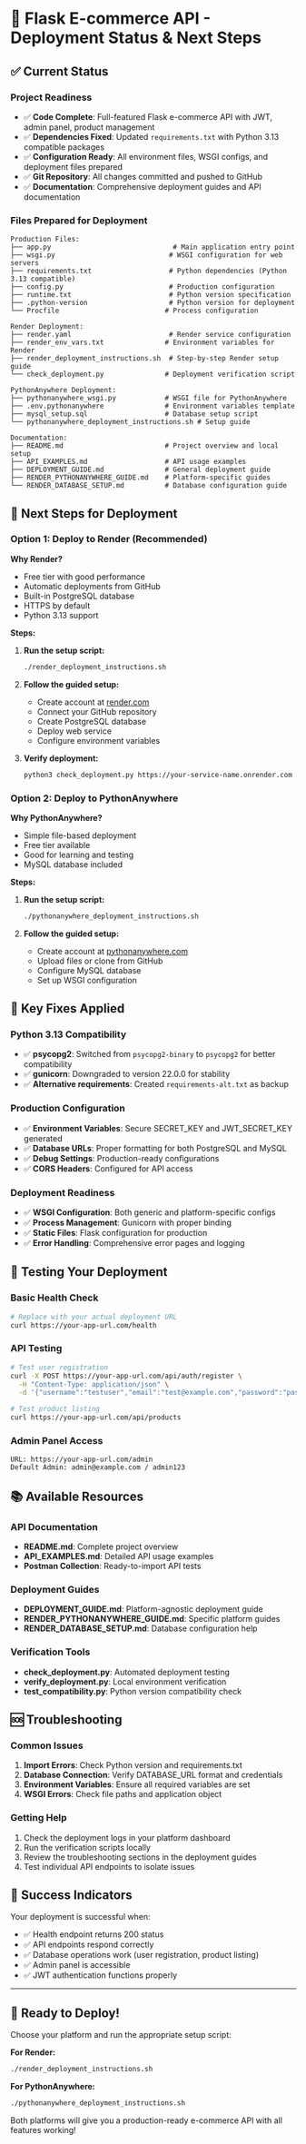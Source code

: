 # 🚀 Flask E-commerce API - Deployment Status & Next Steps

## ✅ Current Status

### Project Readiness
- ✅ **Code Complete**: Full-featured Flask e-commerce API with JWT, admin panel, product management
- ✅ **Dependencies Fixed**: Updated `requirements.txt` with Python 3.13 compatible packages
- ✅ **Configuration Ready**: All environment files, WSGI configs, and deployment files prepared
- ✅ **Git Repository**: All changes committed and pushed to GitHub
- ✅ **Documentation**: Comprehensive deployment guides and API documentation

### Files Prepared for Deployment
```
Production Files:
├── app.py                              # Main application entry point
├── wsgi.py                            # WSGI configuration for web servers
├── requirements.txt                   # Python dependencies (Python 3.13 compatible)
├── config.py                          # Production configuration
├── runtime.txt                        # Python version specification
├── .python-version                    # Python version for deployment
└── Procfile                          # Process configuration

Render Deployment:
├── render.yaml                        # Render service configuration
├── render_env_vars.txt               # Environment variables for Render
├── render_deployment_instructions.sh  # Step-by-step Render setup guide
└── check_deployment.py               # Deployment verification script

PythonAnywhere Deployment:
├── pythonanywhere_wsgi.py            # WSGI file for PythonAnywhere
├── .env.pythonanywhere               # Environment variables template
├── mysql_setup.sql                   # Database setup script
└── pythonanywhere_deployment_instructions.sh # Setup guide

Documentation:
├── README.md                         # Project overview and local setup
├── API_EXAMPLES.md                   # API usage examples
├── DEPLOYMENT_GUIDE.md               # General deployment guide
├── RENDER_PYTHONANYWHERE_GUIDE.md    # Platform-specific guides
└── RENDER_DATABASE_SETUP.md          # Database configuration guide
```

## 🎯 Next Steps for Deployment

### Option 1: Deploy to Render (Recommended)

**Why Render?**
- Free tier with good performance
- Automatic deployments from GitHub
- Built-in PostgreSQL database
- HTTPS by default
- Python 3.13 support

**Steps:**
1. **Run the setup script:**
   ```bash
   ./render_deployment_instructions.sh
   ```

2. **Follow the guided setup:**
   - Create account at [render.com](https://dashboard.render.com)
   - Connect your GitHub repository
   - Create PostgreSQL database
   - Deploy web service
   - Configure environment variables

3. **Verify deployment:**
   ```bash
   python3 check_deployment.py https://your-service-name.onrender.com
   ```

### Option 2: Deploy to PythonAnywhere

**Why PythonAnywhere?**
- Simple file-based deployment
- Free tier available
- Good for learning and testing
- MySQL database included

**Steps:**
1. **Run the setup script:**
   ```bash
   ./pythonanywhere_deployment_instructions.sh
   ```

2. **Follow the guided setup:**
   - Create account at [pythonanywhere.com](https://www.pythonanywhere.com)
   - Upload files or clone from GitHub
   - Configure MySQL database
   - Set up WSGI configuration

## 🔧 Key Fixes Applied

### Python 3.13 Compatibility
- ✅ **psycopg2**: Switched from `psycopg2-binary` to `psycopg2` for better compatibility
- ✅ **gunicorn**: Downgraded to version 22.0.0 for stability
- ✅ **Alternative requirements**: Created `requirements-alt.txt` as backup

### Production Configuration
- ✅ **Environment Variables**: Secure SECRET_KEY and JWT_SECRET_KEY generated
- ✅ **Database URLs**: Proper formatting for both PostgreSQL and MySQL
- ✅ **Debug Settings**: Production-ready configurations
- ✅ **CORS Headers**: Configured for API access

### Deployment Readiness
- ✅ **WSGI Configuration**: Both generic and platform-specific configs
- ✅ **Process Management**: Gunicorn with proper binding
- ✅ **Static Files**: Flask configuration for production
- ✅ **Error Handling**: Comprehensive error pages and logging

## 🧪 Testing Your Deployment

### Basic Health Check
```bash
# Replace with your actual deployment URL
curl https://your-app-url.com/health
```

### API Testing
```bash
# Test user registration
curl -X POST https://your-app-url.com/api/auth/register \
  -H "Content-Type: application/json" \
  -d '{"username":"testuser","email":"test@example.com","password":"password123"}'

# Test product listing
curl https://your-app-url.com/api/products
```

### Admin Panel Access
```
URL: https://your-app-url.com/admin
Default Admin: admin@example.com / admin123
```

## 📚 Available Resources

### API Documentation
- **README.md**: Complete project overview
- **API_EXAMPLES.md**: Detailed API usage examples
- **Postman Collection**: Ready-to-import API tests

### Deployment Guides
- **DEPLOYMENT_GUIDE.md**: Platform-agnostic deployment guide
- **RENDER_PYTHONANYWHERE_GUIDE.md**: Specific platform guides
- **RENDER_DATABASE_SETUP.md**: Database configuration help

### Verification Tools
- **check_deployment.py**: Automated deployment testing
- **verify_deployment.py**: Local environment verification
- **test_compatibility.py**: Python version compatibility check

## 🆘 Troubleshooting

### Common Issues
1. **Import Errors**: Check Python version and requirements.txt
2. **Database Connection**: Verify DATABASE_URL format and credentials
3. **Environment Variables**: Ensure all required variables are set
4. **WSGI Errors**: Check file paths and application object

### Getting Help
1. Check the deployment logs in your platform dashboard
2. Run the verification scripts locally
3. Review the troubleshooting sections in the deployment guides
4. Test individual API endpoints to isolate issues

## 🎉 Success Indicators

Your deployment is successful when:
- ✅ Health endpoint returns 200 status
- ✅ API endpoints respond correctly
- ✅ Database operations work (user registration, product listing)
- ✅ Admin panel is accessible
- ✅ JWT authentication functions properly

---

## 🚀 Ready to Deploy!

Choose your platform and run the appropriate setup script:

**For Render:**
```bash
./render_deployment_instructions.sh
```

**For PythonAnywhere:**
```bash
./pythonanywhere_deployment_instructions.sh
```

Both platforms will give you a production-ready e-commerce API with all features working!
